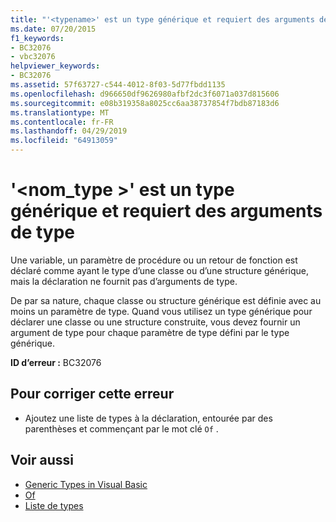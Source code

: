 ```yaml
---
title: "'<typename>' est un type générique et requiert des arguments de type"
ms.date: 07/20/2015
f1_keywords:
- BC32076
- vbc32076
helpviewer_keywords:
- BC32076
ms.assetid: 57f63727-c544-4012-8f03-5d77fbdd1135
ms.openlocfilehash: d966650df9626980afbf2dc3f6071a037d815606
ms.sourcegitcommit: e08b319358a8025cc6aa38737854f7bdb87183d6
ms.translationtype: MT
ms.contentlocale: fr-FR
ms.lasthandoff: 04/29/2019
ms.locfileid: "64913059"
---
```

# <a name="typename-is-a-generic-type-and-requires-type-arguments"></a>'\<nom_type >' est un type générique et requiert des arguments de type
Une variable, un paramètre de procédure ou un retour de fonction est déclaré comme ayant le type d’une classe ou d’une structure générique, mais la déclaration ne fournit pas d’arguments de type.  
  
 De par sa nature, chaque classe ou structure générique est définie avec au moins un paramètre de type. Quand vous utilisez un type générique pour déclarer une classe ou une structure construite, vous devez fournir un argument de type pour chaque paramètre de type défini par le type générique.  
  
 **ID d’erreur :** BC32076  
  
## <a name="to-correct-this-error"></a>Pour corriger cette erreur  
  
- Ajoutez une liste de types à la déclaration, entourée par des parenthèses et commençant par le mot clé `Of` .  
  
## <a name="see-also"></a>Voir aussi

- [Generic Types in Visual Basic](../../visual-basic/programming-guide/language-features/data-types/generic-types.md)
- [Of](../../visual-basic/language-reference/statements/of-clause.md)
- [Liste de types](../../visual-basic/language-reference/statements/type-list.md)
